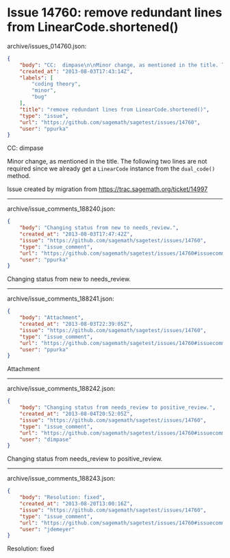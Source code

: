 # Issue 14760: remove redundant lines from LinearCode.shortened()

archive/issues_014760.json:
```json
{
    "body": "CC:  dimpase\n\nMinor change, as mentioned in the title. The following two lines are not required since we already get a `LinearCode` instance from the `dual_code()` method.\n\nIssue created by migration from https://trac.sagemath.org/ticket/14997\n\n",
    "created_at": "2013-08-03T17:43:14Z",
    "labels": [
        "coding theory",
        "minor",
        "bug"
    ],
    "title": "remove redundant lines from LinearCode.shortened()",
    "type": "issue",
    "url": "https://github.com/sagemath/sagetest/issues/14760",
    "user": "ppurka"
}
```
CC:  dimpase

Minor change, as mentioned in the title. The following two lines are not required since we already get a `LinearCode` instance from the `dual_code()` method.

Issue created by migration from https://trac.sagemath.org/ticket/14997





---

archive/issue_comments_188240.json:
```json
{
    "body": "Changing status from new to needs_review.",
    "created_at": "2013-08-03T17:47:42Z",
    "issue": "https://github.com/sagemath/sagetest/issues/14760",
    "type": "issue_comment",
    "url": "https://github.com/sagemath/sagetest/issues/14760#issuecomment-188240",
    "user": "ppurka"
}
```

Changing status from new to needs_review.



---

archive/issue_comments_188241.json:
```json
{
    "body": "Attachment",
    "created_at": "2013-08-03T22:39:05Z",
    "issue": "https://github.com/sagemath/sagetest/issues/14760",
    "type": "issue_comment",
    "url": "https://github.com/sagemath/sagetest/issues/14760#issuecomment-188241",
    "user": "ppurka"
}
```

Attachment



---

archive/issue_comments_188242.json:
```json
{
    "body": "Changing status from needs_review to positive_review.",
    "created_at": "2013-08-04T20:52:05Z",
    "issue": "https://github.com/sagemath/sagetest/issues/14760",
    "type": "issue_comment",
    "url": "https://github.com/sagemath/sagetest/issues/14760#issuecomment-188242",
    "user": "dimpase"
}
```

Changing status from needs_review to positive_review.



---

archive/issue_comments_188243.json:
```json
{
    "body": "Resolution: fixed",
    "created_at": "2013-08-20T13:00:16Z",
    "issue": "https://github.com/sagemath/sagetest/issues/14760",
    "type": "issue_comment",
    "url": "https://github.com/sagemath/sagetest/issues/14760#issuecomment-188243",
    "user": "jdemeyer"
}
```

Resolution: fixed

